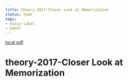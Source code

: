 ```yaml
---
title: theory-2017-Closer Look at Memorization
status: todo
tags:
- noisy-label
- paper
---
```


[local pdf](../../../pdfs/theory-2017-Closer%20Look%20at%20Memorization.pdf)

# theory-2017-Closer Look at Memorization
